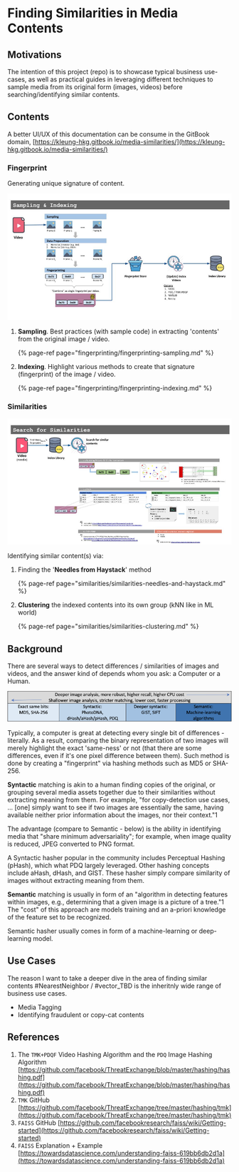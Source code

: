 # Finding Similarities in Media Contents

## Motivations

The intention of this project \(repo\) is to showcase typical business use-cases, as well as practical guides in leveraging different techniques to sample media from its original form \(images, videos\) before searching/identifying similar contents.

## Contents

A better UI/UX of this documentation can be consume in the GitBook domain, [https://kleung-hkg.gitbook.io/media-similarities/](https://kleung-hkg.gitbook.io/media-similarities/)

### **Fingerprint**

Generating unique signature of content.

![](.gitbook/assets/image%20%281%29.png)

1. **Sampling**.  Best practices \(with sample code\) in extracting 'contents' from the original image / video.

   {% page-ref page="fingerprinting/fingerprinting-sampling.md" %}

2. **Indexing**.  Highlight various methods to create that signature \(fingerprint\) of the image / video.

   {% page-ref page="fingerprinting/fingerprinting-indexing.md" %}

### **Similarities**

![](.gitbook/assets/media-similarities-02-search-for-similarities.jpg)

Identifying similar content\(s\) via:

1. Finding the '**Needles from Haystack**' method

   {% page-ref page="similarities/similarities-needles-and-haystack.md" %}

2. **Clustering** the indexed contents into its own group \(kNN like in ML world\)

   {% page-ref page="similarities/similarities-clustering.md" %}

## Background

There are several ways to detect differences / similarities of images and videos, and the answer kind of depends whom you ask: a Computer or a Human.

![](.gitbook/assets/image.png)

Typically, a computer is great at detecting every single bit of differences - literally.  As a result, comparing the binary representation of two images will merely highlight the exact 'same-ness' or not \(that there are some differences, even if it's one pixel difference between them\).  Such method is done by creating a "fingerprint" via hashing methods such as MD5 or SHA-256.

**Syntactic** matching is akin to a human finding copies of the original, or grouping several media assets together due to their similarities without extracting meaning from them.  For example, "for copy-detection use cases, ... \[one\] simply want to see if two images are essentially the same, having available neither prior information about the images, nor their context."1

The advantage \(compare to Semantic - below\) is the ability in identifying media that "share minimum adversariality"; for example, when image quality is reduced, JPEG converted to PNG format.

A Syntactic hasher popular in the community includes Perceptual Hashing \(pHash\), which what PDQ largely leveraged.  Other hashing concepts include aHash, dHash, and GIST.  These hasher simply compare similarity of images without extracting meaning from them.

**Semantic** matching is usually in form of an "algorithm in detecting features within images, e.g., determining that a given image is a picture of a tree."1  The "cost" of this approach are models training and an a-priori knowledge of the feature set to be recognized.

Semantic hasher usually comes in form of a machine-learning or deep-learning model.

## Use Cases

The reason I want to take a deeper dive in the area of finding similar contents \#NearestNeighbor / \#vector\_TBD is the inheritnly wide range of business use cases.

* Media Tagging
* Identifying fraudulent or copy-cat contents

## References

1. The `TMK+PDQF` Video Hashing Algorithm and the `PDQ` Image Hashing Algorithm [https://github.com/facebook/ThreatExchange/blob/master/hashing/hashing.pdf](https://github.com/facebook/ThreatExchange/blob/master/hashing/hashing.pdf)
2. `TMK` GitHub [https://github.com/facebook/ThreatExchange/tree/master/hashing/tmk](https://github.com/facebook/ThreatExchange/tree/master/hashing/tmk)
3. `FAISS` GitHub [https://github.com/facebookresearch/faiss/wiki/Getting-started](https://github.com/facebookresearch/faiss/wiki/Getting-started) 
4. `FAISS` Explanation + Example [https://towardsdatascience.com/understanding-faiss-619bb6db2d1a](https://towardsdatascience.com/understanding-faiss-619bb6db2d1a)







